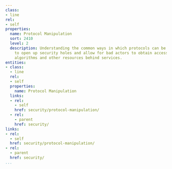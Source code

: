 ```yaml
---
class:
- line
rel:
- self
properties:
  name: Protocol Manipulation
  sort: 2410
  level: 2
  description: Understanding the common ways in which protocols can be manipulated
    to open up security holes and allow for bad actors to obtain access to data, content,
    algorithms and other resources behind services.
entities:
- class:
  - line
  rel:
  - self
  properties:
    name: Protocol Manipulation
  links:
  - rel:
    - self
    href: security/protocol-manipulation/
  - rel:
    - parent
    href: security/
links:
- rel:
  - self
  href: security/protocol-manipulation/
- rel:
  - parent
  href: security/
...
```

